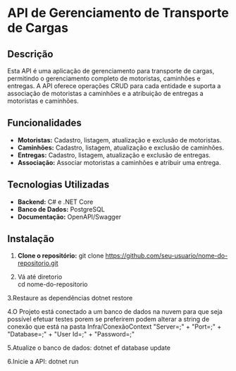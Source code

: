 ﻿# API de Gerenciamento de Transporte de Cargas

## Descrição

Esta API é uma aplicação de gerenciamento para transporte de cargas, permitindo o gerenciamento completo de motoristas, caminhões e entregas. A API oferece operações CRUD para cada entidade e suporta a associação de motoristas a caminhões e a atribuição de entregas a motoristas e caminhões.

## Funcionalidades

- **Motoristas:** Cadastro, listagem, atualização e exclusão de motoristas.
- **Caminhões:** Cadastro, listagem, atualização e exclusão de caminhões.
- **Entregas:** Cadastro, listagem, atualização e exclusão de entregas.
- **Associação:** Associar motoristas a caminhões e atribuir uma entrega.

## Tecnologias Utilizadas

- **Backend:** C# e .NET Core
- **Banco de Dados:** PostgreSQL
- **Documentação:** OpenAPI/Swagger

## Instalação

1. **Clone o repositório:**
   git clone https://github.com/seu-usuario/nome-do-repositorio.git

2. Vá até diretorio  
   cd nome-do-repositorio

3.Restaure as dependências
  dotnet restore

4.O Projeto está conectado a um banco de dados na nuvem para que seja possível efetuar testes porem se preferirem podem alterar a string de conexão que está na pasta Infra/ConexãoContext
  "Server=;" +
  "Port=;" +
  "Database=;" +
  "User Id=;" +
  "Password=;"

5.Atualize o banco de dados:
  dotnet ef database update

6.Inicie a API:
  dotnet run

